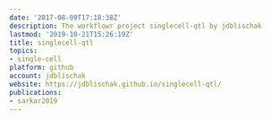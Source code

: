 ```yaml
---
date: '2017-08-09T17:18:38Z'
description: The workflowr project singlecell-qtl by jdblischak
lastmod: '2019-10-21T15:26:19Z'
title: singlecell-qtl
topics:
- single-cell
platform: github
account: jdblischak
website: https://jdblischak.github.io/singlecell-qtl/
publications:
- sarkar2019
---
```


